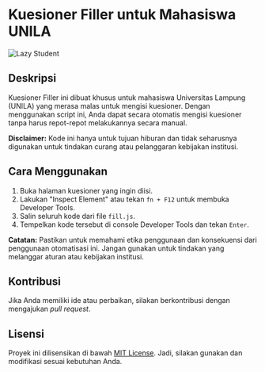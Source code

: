 # Kuesioner Filler untuk Mahasiswa UNILA

![Lazy Student](https://img.shields.io/badge/made%20for-lazy%20students-blueviolet)

## Deskripsi

Kuesioner Filler ini dibuat khusus untuk mahasiswa Universitas Lampung (UNILA) yang merasa malas untuk mengisi kuesioner. Dengan menggunakan script ini, Anda dapat secara otomatis mengisi kuesioner tanpa harus repot-repot melakukannya secara manual.

**Disclaimer:** Kode ini hanya untuk tujuan hiburan dan tidak seharusnya digunakan untuk tindakan curang atau pelanggaran kebijakan institusi.

## Cara Menggunakan

1. Buka halaman kuesioner yang ingin diisi.
2. Lakukan "Inspect Element" atau tekan `fn + F12` untuk membuka Developer Tools.
3. Salin seluruh kode dari file `fill.js`.
4. Tempelkan kode tersebut di console Developer Tools dan tekan `Enter`.

**Catatan:** Pastikan untuk memahami etika penggunaan dan konsekuensi dari penggunaan otomatisasi ini. Jangan gunakan untuk tindakan yang melanggar aturan atau kebijakan institusi.

## Kontribusi

Jika Anda memiliki ide atau perbaikan, silakan berkontribusi dengan mengajukan *pull request*.

## Lisensi

Proyek ini dilisensikan di bawah [MIT License](LICENSE). Jadi, silakan gunakan dan modifikasi sesuai kebutuhan Anda.